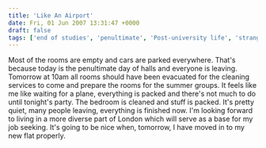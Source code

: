 ```yaml
---
title: 'Like An Airport'
date: Fri, 01 Jun 2007 13:31:47 +0000
draft: false
tags: ['end of studies', 'penultimate', 'Post-university life', 'strange', 'university']
---
```


Most of the rooms are empty and cars are parked everywhere. That's because today is the penultimate day of halls and everyone is leaving. Tomorrow at 10am all rooms should have been evacuated for the cleaning services to come and prepare the rooms for the summer groups. It feels like me like waiting for a plane, everything is packed and there's not much to do until tonight's party. The bedroom is cleaned and stuff is packed. It's pretty quiet, many people leaving, everything is finished now. I'm looking forward to living in a more diverse part of London which will serve as a base for my job seeking. It's going to be nice when, tomorrow, I have moved in to my new flat properly.